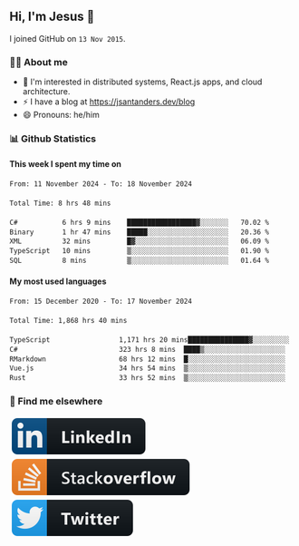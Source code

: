 ## Hi, I'm Jesus 👋

I joined GitHub on `13 Nov 2015`.

<!-- Talking about you -->

### 👨‍💻 About me

- 👦 I'm interested in distributed systems, React.js apps, and cloud architecture.
- ⚡️ I have a blog at <https://jsantanders.dev/blog>
- 😄 Pronouns: he/him

### 📊 Github Statistics

#### This week I spent my time on

<!--START_SECTION:weekly-->

```txt
From: 11 November 2024 - To: 18 November 2024

Total Time: 8 hrs 48 mins

C#           6 hrs 9 mins    █████████████████▓░░░░░░░   70.02 %
Binary       1 hr 47 mins    █████░░░░░░░░░░░░░░░░░░░░   20.36 %
XML          32 mins         █▓░░░░░░░░░░░░░░░░░░░░░░░   06.09 %
TypeScript   10 mins         ▒░░░░░░░░░░░░░░░░░░░░░░░░   01.90 %
SQL          8 mins          ▒░░░░░░░░░░░░░░░░░░░░░░░░   01.64 %
```

<!--END_SECTION:weekly-->

#### My most used languages

<!--START_SECTION:alltime-->

```txt
From: 15 December 2020 - To: 17 November 2024

Total Time: 1,868 hrs 40 mins

TypeScript                 1,171 hrs 20 mins███████████████▓░░░░░░░░░   62.68 %
C#                         323 hrs 8 mins  ████▒░░░░░░░░░░░░░░░░░░░░   17.29 %
RMarkdown                  68 hrs 12 mins  █░░░░░░░░░░░░░░░░░░░░░░░░   03.65 %
Vue.js                     34 hrs 54 mins  ▒░░░░░░░░░░░░░░░░░░░░░░░░   01.87 %
Rust                       33 hrs 52 mins  ▒░░░░░░░░░░░░░░░░░░░░░░░░   01.81 %
```

<!--END_SECTION:alltime-->

### 📢 Find me elsewhere

<p>
  <a target="_blank" href="https://linkedin.com/in/jsantanders">
    <img src="https://github.com/jsantanders/jsantanders/blob/master/img/linkedin.svg" alt="LinkedIn" style="vertical-align:top; margin:4px">
  </a>
  
  <a target="_blank" href="https://stackoverflow.com/users/7318331/jesus-santander">
    <img src="https://github.com/jsantanders/jsantanders/blob/master/img/stackoverflow.svg" alt="StackOverflow" style="vertical-align:top; margin:4px">
  </a>
  
  <a target="_blank" href="http://twitter.com/jsantanders">
    <img src="https://github.com/jsantanders/jsantanders/blob/master/img/twitter.svg" alt="Twitter" style="vertical-align:top; margin:4px">
  </a>
</p>
